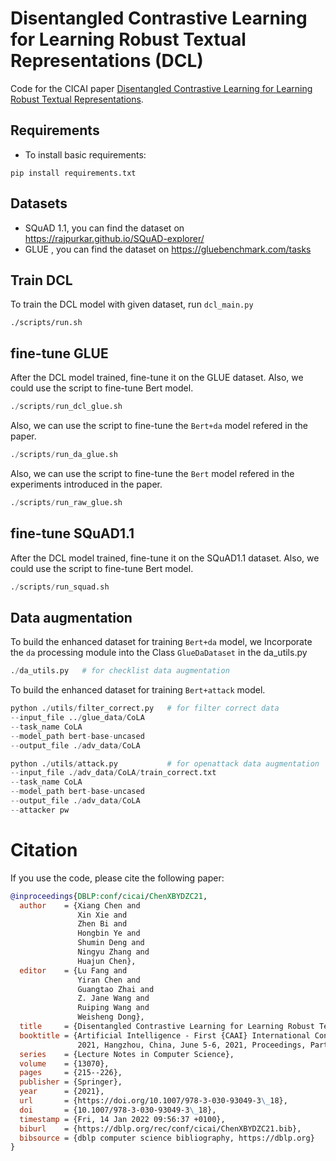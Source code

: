 # Disentangled Contrastive Learning for Learning Robust Textual Representations (DCL)

Code for the CICAI paper [Disentangled Contrastive Learning for Learning Robust Textual Representations](https://arxiv.org/pdf/2104.04907.pdf).

## Requirements

* To install basic requirements:

```
pip install requirements.txt
```

## Datasets

* SQuAD 1.1, you can find the dataset on https://rajpurkar.github.io/SQuAD-explorer/
* GLUE , you can find the dataset on https://gluebenchmark.com/tasks

## Train DCL

To train the DCL model with given dataset, run `dcl_main.py`

```shell
./scripts/run.sh
```

## fine-tune GLUE

After the DCL model trained, fine-tune it on the GLUE dataset. Also, we could use the script to fine-tune Bert model.

```python
./scripts/run_dcl_glue.sh
```
Also, we can use the script to fine-tune the `Bert+da` model refered in the paper.

```python
./scripts/run_da_glue.sh
```

Also, we can use the script to fine-tune the `Bert` model refered in the experiments introduced in the paper.

```python
./scripts/run_raw_glue.sh
```

## fine-tune SQuAD1.1

After the DCL model trained, fine-tune it on the SQuAD1.1 dataset. Also, we could use the script to fine-tune Bert model.

```python
./scripts/run_squad.sh
```

## Data augmentation

To build the enhanced dataset for training `Bert+da` model, we Incorporate the `da` processing module into the Class `GlueDaDataset` in the da_utils.py 

```python
./da_utils.py   # for checklist data augmentation
```

To build the enhanced dataset for training `Bert+attack` model.

```python
python ./utils/filter_correct.py   # for filter correct data 
--input_file ../glue_data/CoLA
--task_name CoLA
--model_path bert-base-uncased
--output_file ./adv_data/CoLA 

python ./utils/attack.py           # for openattack data augmentation
--input_file ./adv_data/CoLA/train_correct.txt
--task_name CoLA
--model_path bert-base-uncased
--output_file ./adv_data/CoLA
--attacker pw          
```

# Citation
If you use the code, please cite the following paper:


```bibtex
@inproceedings{DBLP:conf/cicai/ChenXBYDZC21,
  author    = {Xiang Chen and
               Xin Xie and
               Zhen Bi and
               Hongbin Ye and
               Shumin Deng and
               Ningyu Zhang and
               Huajun Chen},
  editor    = {Lu Fang and
               Yiran Chen and
               Guangtao Zhai and
               Z. Jane Wang and
               Ruiping Wang and
               Weisheng Dong},
  title     = {Disentangled Contrastive Learning for Learning Robust Textual Representations},
  booktitle = {Artificial Intelligence - First {CAAI} International Conference, {CICAI}
               2021, Hangzhou, China, June 5-6, 2021, Proceedings, Part {II}},
  series    = {Lecture Notes in Computer Science},
  volume    = {13070},
  pages     = {215--226},
  publisher = {Springer},
  year      = {2021},
  url       = {https://doi.org/10.1007/978-3-030-93049-3\_18},
  doi       = {10.1007/978-3-030-93049-3\_18},
  timestamp = {Fri, 14 Jan 2022 09:56:37 +0100},
  biburl    = {https://dblp.org/rec/conf/cicai/ChenXBYDZC21.bib},
  bibsource = {dblp computer science bibliography, https://dblp.org}
}
```


